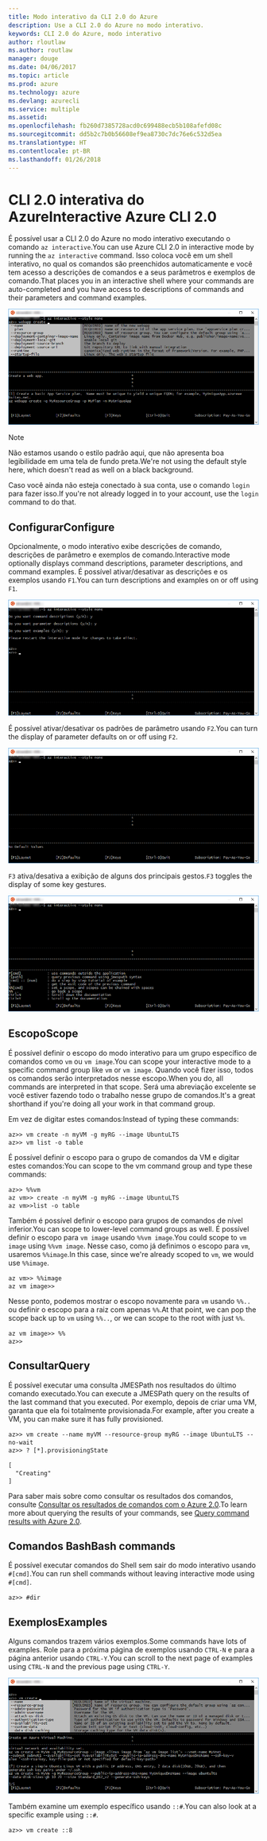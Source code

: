 ```yaml
---
title: Modo interativo da CLI 2.0 do Azure
description: Use a CLI 2.0 do Azure no modo interativo.
keywords: CLI 2.0 do Azure, modo interativo
author: rloutlaw
ms.author: routlaw
manager: douge
ms.date: 04/06/2017
ms.topic: article
ms.prod: azure
ms.technology: azure
ms.devlang: azurecli
ms.service: multiple
ms.assetid: 
ms.openlocfilehash: fb260d7385728acd0c699488ecb5b108afefd08c
ms.sourcegitcommit: dd5b2c7b0b56608ef9ea8730c7dc76e6c532d5ea
ms.translationtype: HT
ms.contentlocale: pt-BR
ms.lasthandoff: 01/26/2018
---
```

# <a name="interactive-azure-cli-20"></a><span data-ttu-id="43a01-104">CLI 2.0 interativa do Azure</span><span class="sxs-lookup"><span data-stu-id="43a01-104">Interactive Azure CLI 2.0</span></span>

<span data-ttu-id="43a01-105">É possível usar a CLI 2.0 do Azure no modo interativo executando o comando `az interactive`.</span><span class="sxs-lookup"><span data-stu-id="43a01-105">You can use Azure CLI 2.0 in interactive mode by running the `az interactive` command.</span></span>
<span data-ttu-id="43a01-106">Isso coloca você em um shell interativo, no qual os comandos são preenchidos automaticamente e você tem acesso a descrições de comandos e a seus parâmetros e exemplos de comando.</span><span class="sxs-lookup"><span data-stu-id="43a01-106">That places you in an interactive shell where your commands are auto-completed and you have access to descriptions of commands and their parameters and command examples.</span></span>

![modo interativo](./media/interactive-azure-cli/webapp-create.png)

> [!NOTE]
> <span data-ttu-id="43a01-108">Não estamos usando o estilo padrão aqui, que não apresenta boa legibilidade em uma tela de fundo preta.</span><span class="sxs-lookup"><span data-stu-id="43a01-108">We're not using the default style here, which doesn't read as well on a black background.</span></span>

<span data-ttu-id="43a01-109">Caso você ainda não esteja conectado à sua conta, use o comando `login` para fazer isso.</span><span class="sxs-lookup"><span data-stu-id="43a01-109">If you're not already logged in to your account, use the `login` command to do that.</span></span>

## <a name="configure"></a><span data-ttu-id="43a01-110">Configurar</span><span class="sxs-lookup"><span data-stu-id="43a01-110">Configure</span></span>

<span data-ttu-id="43a01-111">Opcionalmente, o modo interativo exibe descrições de comando, descrições de parâmetro e exemplos de comando.</span><span class="sxs-lookup"><span data-stu-id="43a01-111">Interactive mode optionally displays command descriptions, parameter descriptions, and command examples.</span></span>
<span data-ttu-id="43a01-112">É possível ativar/desativar as descrições e os exemplos usando `F1`.</span><span class="sxs-lookup"><span data-stu-id="43a01-112">You can turn descriptions and examples on or off using `F1`.</span></span>

![descrições e exemplos](./media/interactive-azure-cli/descriptions-and-examples.png)

<span data-ttu-id="43a01-114">É possível ativar/desativar os padrões de parâmetro usando `F2`.</span><span class="sxs-lookup"><span data-stu-id="43a01-114">You can turn the display of parameter defaults on or off using `F2`.</span></span>

![padrões](./media/interactive-azure-cli/defaults.png)

<span data-ttu-id="43a01-116">`F3` ativa/desativa a exibição de alguns dos principais gestos.</span><span class="sxs-lookup"><span data-stu-id="43a01-116">`F3` toggles the display of some key gestures.</span></span>

![gestos](./media/interactive-azure-cli/gestures.png)

## <a name="scope"></a><span data-ttu-id="43a01-118">Escopo</span><span class="sxs-lookup"><span data-stu-id="43a01-118">Scope</span></span>

<span data-ttu-id="43a01-119">É possível definir o escopo do modo interativo para um grupo específico de comandos como `vm` ou `vm image`.</span><span class="sxs-lookup"><span data-stu-id="43a01-119">You can scope your interactive mode to a specific command group like `vm` or `vm image`.</span></span>
<span data-ttu-id="43a01-120">Quando você fizer isso, todos os comandos serão interpretados nesse escopo.</span><span class="sxs-lookup"><span data-stu-id="43a01-120">When you do, all commands are interpreted in that scope.</span></span>
<span data-ttu-id="43a01-121">Será uma abreviação excelente se você estiver fazendo todo o trabalho nesse grupo de comandos.</span><span class="sxs-lookup"><span data-stu-id="43a01-121">It's a great shorthand if you're doing all your work in that command group.</span></span>

<span data-ttu-id="43a01-122">Em vez de digitar estes comandos:</span><span class="sxs-lookup"><span data-stu-id="43a01-122">Instead of typing these commands:</span></span>

```azurecli
az>> vm create -n myVM -g myRG --image UbuntuLTS
az>> vm list -o table
```

<span data-ttu-id="43a01-123">É possível definir o escopo para o grupo de comandos da VM e digitar estes comandos:</span><span class="sxs-lookup"><span data-stu-id="43a01-123">You can scope to the vm command group and type these commands:</span></span>

```azurecli
az>> %%vm
az vm>> create -n myVM -g myRG --image UbuntuLTS
az vm>>list -o table
```

<span data-ttu-id="43a01-124">Também é possível definir o escopo para grupos de comandos de nível inferior.</span><span class="sxs-lookup"><span data-stu-id="43a01-124">You can scope to lower-level command groups as well.</span></span>
<span data-ttu-id="43a01-125">É possível definir o escopo para `vm image` usando `%%vm image`.</span><span class="sxs-lookup"><span data-stu-id="43a01-125">You could scope to `vm image` using `%%vm image`.</span></span>
<span data-ttu-id="43a01-126">Nesse caso, como já definimos o escopo para `vm`, usaremos `%%image`.</span><span class="sxs-lookup"><span data-stu-id="43a01-126">In this case, since we're already scoped to `vm`, we would use `%%image`.</span></span>

```azurecli
az vm>> %%image
az vm image>>
```

<span data-ttu-id="43a01-127">Nesse ponto, podemos mostrar o escopo novamente para `vm` usando `%%..` ou definir o escopo para a raiz com apenas `%%`.</span><span class="sxs-lookup"><span data-stu-id="43a01-127">At that point, we can pop the scope back up to `vm` using `%%..`, or we can scope to the root with just `%%`.</span></span>

```azurecli
az vm image>> %%
az>>
```

## <a name="query"></a><span data-ttu-id="43a01-128">Consultar</span><span class="sxs-lookup"><span data-stu-id="43a01-128">Query</span></span>

<span data-ttu-id="43a01-129">É possível executar uma consulta JMESPath nos resultados do último comando executado.</span><span class="sxs-lookup"><span data-stu-id="43a01-129">You can execute a JMESPath query on the results of the last command that you executed.</span></span>
<span data-ttu-id="43a01-130">Por exemplo, depois de criar uma VM, garanta que ela foi totalmente provisionada.</span><span class="sxs-lookup"><span data-stu-id="43a01-130">For example, after you create a VM, you can make sure it has fully provisioned.</span></span>

```azurecli
az>> vm create --name myVM --resource-group myRG --image UbuntuLTS --no-wait
az>> ? [*].provisioningState
```

```
[
  "Creating"
]
```

<span data-ttu-id="43a01-131">Para saber mais sobre como consultar os resultados dos comandos, consulte [Consultar os resultados de comandos com o Azure 2.0](query-azure-cli.md).</span><span class="sxs-lookup"><span data-stu-id="43a01-131">To learn more about querying the results of your commands, see [Query command results with Azure 2.0](query-azure-cli.md).</span></span>

## <a name="bash-commands"></a><span data-ttu-id="43a01-132">Comandos Bash</span><span class="sxs-lookup"><span data-stu-id="43a01-132">Bash commands</span></span>

<span data-ttu-id="43a01-133">É possível executar comandos do Shell sem sair do modo interativo usando `#[cmd]`.</span><span class="sxs-lookup"><span data-stu-id="43a01-133">You can run shell commands without leaving interactive mode using `#[cmd]`.</span></span>

```azurecli
az>> #dir
```

## <a name="examples"></a><span data-ttu-id="43a01-134">Exemplos</span><span class="sxs-lookup"><span data-stu-id="43a01-134">Examples</span></span>

<span data-ttu-id="43a01-135">Alguns comandos trazem vários exemplos.</span><span class="sxs-lookup"><span data-stu-id="43a01-135">Some commands have lots of examples.</span></span>
<span data-ttu-id="43a01-136">Role para a próxima página de exemplos usando `CTRL-N` e para a página anterior usando `CTRL-Y`.</span><span class="sxs-lookup"><span data-stu-id="43a01-136">You can scroll to the next page of examples using `CTRL-N` and the previous page using `CTRL-Y`.</span></span>

![exemplos](./media/interactive-azure-cli/examples.png)

<span data-ttu-id="43a01-138">Também examine um exemplo específico usando `::#`.</span><span class="sxs-lookup"><span data-stu-id="43a01-138">You can also look at a specific example using `::#`.</span></span>

```azurecli
az>> vm create ::8
```
